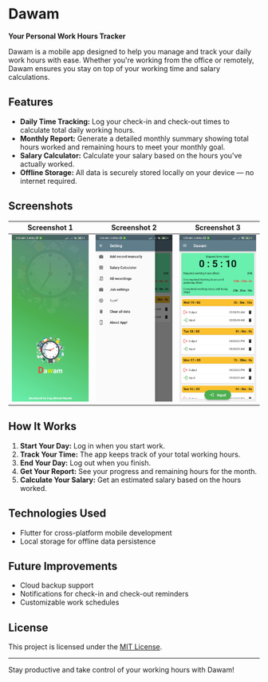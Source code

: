 # Dawam

**Your Personal Work Hours Tracker**

Dawam is a mobile app designed to help you manage and track your daily work hours with ease. Whether you're working from the office or remotely, Dawam ensures you stay on top of your working time and salary calculations.

## Features

- **Daily Time Tracking:** Log your check-in and check-out times to calculate total daily working hours.
- **Monthly Report:** Generate a detailed monthly summary showing total hours worked and remaining hours to meet your monthly goal.
- **Salary Calculator:** Calculate your salary based on the hours you've actually worked.
- **Offline Storage:** All data is securely stored locally on your device — no internet required.

## Screenshots
| Screenshot 1 | Screenshot 2 | Screenshot 3 |
| ------------ | ------------ | ------------ |
| ![Screenshot1](https://github.com/EngAhmadNajeeb/dawam/blob/main/assets/images/screenshot1.jpg?raw=true) | ![Screenshot2](https://github.com/EngAhmadNajeeb/dawam/blob/main/assets/images/screenshot2.jpg?raw=true) | ![Screenshot3](https://github.com/EngAhmadNajeeb/dawam/blob/main/assets/images/screenshot3.jpg?raw=true) 


## How It Works

1. **Start Your Day:** Log in when you start work.
2. **Track Your Time:** The app keeps track of your total working hours.
3. **End Your Day:** Log out when you finish.
4. **Get Your Report:** See your progress and remaining hours for the month.
5. **Calculate Your Salary:** Get an estimated salary based on the hours worked.

## Technologies Used

- Flutter for cross-platform mobile development
- Local storage for offline data persistence

## Future Improvements

- Cloud backup support
- Notifications for check-in and check-out reminders
- Customizable work schedules

## License

This project is licensed under the [MIT License](LICENSE).

---

Stay productive and take control of your working hours with Dawam!

